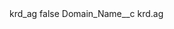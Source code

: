 <?xml version="1.0" encoding="UTF-8"?>
<CustomMetadata xmlns="http://soap.sforce.com/2006/04/metadata" xmlns:xsi="http://www.w3.org/2001/XMLSchema-instance" xmlns:xsd="http://www.w3.org/2001/XMLSchema">
    <label>krd_ag</label>
    <protected>false</protected>
    <values>
        <field>Domain_Name__c</field>
        <value xsi:type="xsd:string">krd.ag</value>
    </values>
</CustomMetadata>
